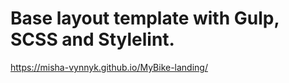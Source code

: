 # Base layout template with Gulp, SCSS and Stylelint. 

https://misha-vynnyk.github.io/MyBike-landing/